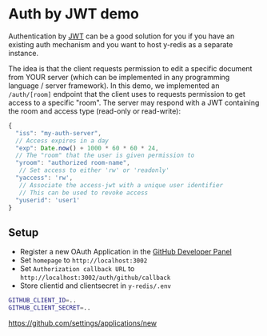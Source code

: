 
# Auth by JWT demo

Authentication by [JWT](https://jwt.io) can be a good solution for you if you
have an existing auth mechanism and you want to host y-redis as a separate
instance.

The idea is that the client requests permission to edit a specific document from
YOUR server (which can be implemented in any programming language / server
framework). In this demo, we implemented an `/auth/[room]` endpoint that the
client uses to requests permission to get access to a specific "room". The server may respond
with a JWT containing the room and access type (read-only or read-write):

```js
{
  "iss": "my-auth-server",
  // Access expires in a day
  "exp": Date.now() + 1000 * 60 * 60 * 24, 
  // The "room" that the user is given permission to
  "yroom": "authorized room-name",
   // Set access to either 'rw' or 'readonly'
  "yaccess": 'rw', 
   // Associate the access-jwt with a unique user identifier
   // This can be used to revoke access
  "yuserid": 'user1'
}
```

## Setup

- Register a new OAuth Application in the [GitHub Developer Panel](https://github.com/settings/applications/new)
- Set `homepage` to `http://localhost:3002`
- Set `Authorization callback URL` to `http://localhost:3002/auth/github/callback`
- Store clientid and clientsecret in `y-redis/.env` 
```sh
GITHUB_CLIENT_ID=..
GITHUB_CLIENT_SECRET=..
```
https://github.com/settings/applications/new
